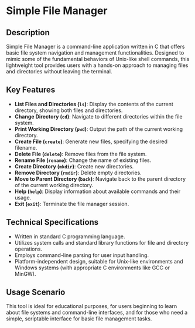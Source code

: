 # Simple File Manager

## Description

Simple File Manager is a command-line application written in C that offers basic file system navigation and management functionalities. Designed to mimic some of the fundamental behaviors of Unix-like shell commands, this lightweight tool provides users with a hands-on approach to managing files and directories without leaving the terminal.

## Key Features

- **List Files and Directories (`ls`)**: Display the contents of the current directory, showing both files and directories.
- **Change Directory (`cd`)**: Navigate to different directories within the file system.
- **Print Working Directory (`pwd`)**: Output the path of the current working directory.
- **Create File (`create`)**: Generate new files, specifying the desired filename.
- **Delete File (`delete`)**: Remove files from the file system.
- **Rename File (`rename`)**: Change the name of existing files.
- **Create Directory (`mkdir`)**: Create new directories.
- **Remove Directory (`rmdir`)**: Delete empty directories.
- **Move to Parent Directory (`back`)**: Navigate back to the parent directory of the current working directory.
- **Help (`help`)**: Display information about available commands and their usage.
- **Exit (`exit`)**: Terminate the file manager session.

## Technical Specifications

- Written in standard C programming language.
- Utilizes system calls and standard library functions for file and directory operations.
- Employs command-line parsing for user input handling.
- Platform-independent design, suitable for Unix-like environments and Windows systems (with appropriate C environments like GCC or MinGW).

## Usage Scenario

This tool is ideal for educational purposes, for users beginning to learn about file systems and command-line interfaces, and for those who need a simple, scriptable interface for basic file management tasks.
